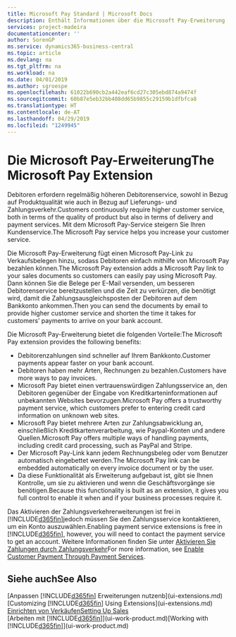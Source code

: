 ```yaml
---
title: Microsoft Pay Standard | Microsoft Docs
description: Enthält Informationen über die Microsoft Pay-Erweiterung
services: project-madeira
documentationcenter: ''
author: SorenGP
ms.service: dynamics365-business-central
ms.topic: article
ms.devlang: na
ms.tgt_pltfrm: na
ms.workload: na
ms.date: 04/01/2019
ms.author: sgroespe
ms.openlocfilehash: 61022b690cb2a442eaf6cd27c305ebd874a9474f
ms.sourcegitcommit: 60b87e5eb32bb408dd65b9855c29159b1dfbfca8
ms.translationtype: HT
ms.contentlocale: de-AT
ms.lasthandoff: 04/29/2019
ms.locfileid: "1249945"
---
```

# <a name="the-microsoft-pay-extension"></a><span data-ttu-id="031e2-103">Die Microsoft Pay-Erweiterung</span><span class="sxs-lookup"><span data-stu-id="031e2-103">The Microsoft Pay Extension</span></span>
<span data-ttu-id="031e2-104">Debitoren erfordern regelmäßig höheren Debitorenservice, sowohl in Bezug auf Produktqualität wie auch in Bezug auf Lieferungs- und Zahlungsverkehr.</span><span class="sxs-lookup"><span data-stu-id="031e2-104">Customers continuously require higher customer service, both in terms of the quality of product but also in terms of delivery and payment services.</span></span> <span data-ttu-id="031e2-105">Mit dem Microsoft Pay-Service steigern Sie Ihren Kundenservice.</span><span class="sxs-lookup"><span data-stu-id="031e2-105">The Microsoft Pay service helps you increase your customer service.</span></span>

<span data-ttu-id="031e2-106">Die Microsoft Pay-Erweiterung fügt einen Microsoft Pay-Link zu Verkaufsbelegen hinzu, sodass Debitoren einfach mithilfe von Microsoft Pay bezahlen können.</span><span class="sxs-lookup"><span data-stu-id="031e2-106">The Microsoft Pay extension adds a Microsoft Pay link to your sales documents so customers can easily pay using Microsoft Pay.</span></span> <span data-ttu-id="031e2-107">Dann können Sie die Belege per E-Mail versenden, um besseren Debitorenservice bereitzustellen und die Zeit zu verkürzen, die benötigt wird, damit die Zahlungsausgleichsposten der Debitoren auf dem Bankkonto ankommen.</span><span class="sxs-lookup"><span data-stu-id="031e2-107">Then you can send the documents by email to provide higher customer service and shorten the time it takes for customers’ payments to arrive on your bank account.</span></span>

<span data-ttu-id="031e2-108">Die Microsoft Pay-Erweiterung bietet die folgenden Vorteile:</span><span class="sxs-lookup"><span data-stu-id="031e2-108">The Microsoft Pay extension provides the following benefits:</span></span>
- <span data-ttu-id="031e2-109">Debitorenzahlungen sind schneller auf Ihrem Bankkonto.</span><span class="sxs-lookup"><span data-stu-id="031e2-109">Customer payments appear faster on your bank account.</span></span>
- <span data-ttu-id="031e2-110">Debitoren haben mehr Arten, Rechnungen zu bezahlen.</span><span class="sxs-lookup"><span data-stu-id="031e2-110">Customers have more ways to pay invoices.</span></span>
- <span data-ttu-id="031e2-111">Microsoft Pay bietet einen vertrauenswürdigen Zahlungsservice an, den Debitoren gegenüber der Eingabe von Kreditkarteninformationen auf unbekannten Websites bevorzugen.</span><span class="sxs-lookup"><span data-stu-id="031e2-111">Microsoft Pay offers a trustworthy payment service, which customers prefer to entering credit card information on unknown web sites.</span></span>
- <span data-ttu-id="031e2-112">Microsoft Pay bietet mehrere Arten zur Zahlungsabwicklung an, einschließlich Kreditkartenverarbeitung, wie Paypal-Konten und andere Quellen.</span><span class="sxs-lookup"><span data-stu-id="031e2-112">Microsoft Pay offers multiple ways of handling payments, including credit card processing, such as PayPal and Stripe.</span></span>
- <span data-ttu-id="031e2-113">Der Microsoft Pay-Link kann jedem Rechnungsbeleg oder vom Benutzer automatisch eingebettet werden.</span><span class="sxs-lookup"><span data-stu-id="031e2-113">The Microsoft Pay link can be embedded automatically on every invoice document or by the user.</span></span>
- <span data-ttu-id="031e2-114">Da diese Funktionalität als Erweiterung aufgebaut ist, gibt sie Ihnen Kontrolle, um sie zu aktivieren und wenn die Geschäftsvorgänge sie benötigen.</span><span class="sxs-lookup"><span data-stu-id="031e2-114">Because this functionality is built as an extension, it gives you full control to enable it when and if your business processes require it.</span></span>

<span data-ttu-id="031e2-115">Das Aktivieren der Zahlungsverkehrerweiterungen ist frei in [!INCLUDE[d365fin](includes/d365fin_md.md)]jedoch müssen Sie den Zahlungsservice kontaktieren, um ein Konto auszuwählen.</span><span class="sxs-lookup"><span data-stu-id="031e2-115">Enabling payment service extensions is free in [!INCLUDE[d365fin](includes/d365fin_md.md)], however, you will need to contact the payment service to get an account.</span></span> <span data-ttu-id="031e2-116">Weitere Informationen finden Sie unter [Aktivieren Sie Zahlungen durch Zahlungsverkehr](sales-how-enable-payment-service-extensions.md)</span><span class="sxs-lookup"><span data-stu-id="031e2-116">For more information, see [Enable Customer Payment Through Payment Services](sales-how-enable-payment-service-extensions.md).</span></span>

## <a name="see-also"></a><span data-ttu-id="031e2-117">Siehe auch</span><span class="sxs-lookup"><span data-stu-id="031e2-117">See Also</span></span>
<span data-ttu-id="031e2-118">[Anpassen [!INCLUDE[d365fin](includes/d365fin_md.md)] Erweiterungen nutzenb](ui-extensions.md)</span><span class="sxs-lookup"><span data-stu-id="031e2-118">[Customizing [!INCLUDE[d365fin](includes/d365fin_md.md)] Using Extensions](ui-extensions.md)</span></span>  
[<span data-ttu-id="031e2-119">Einrichten von Verkäufen</span><span class="sxs-lookup"><span data-stu-id="031e2-119">Setting Up Sales</span></span>](sales-setup-sales.md)  
<span data-ttu-id="031e2-120">[Arbeiten mit [!INCLUDE[d365fin](includes/d365fin_md.md)]](ui-work-product.md)</span><span class="sxs-lookup"><span data-stu-id="031e2-120">[Working with [!INCLUDE[d365fin](includes/d365fin_md.md)]](ui-work-product.md)</span></span>
